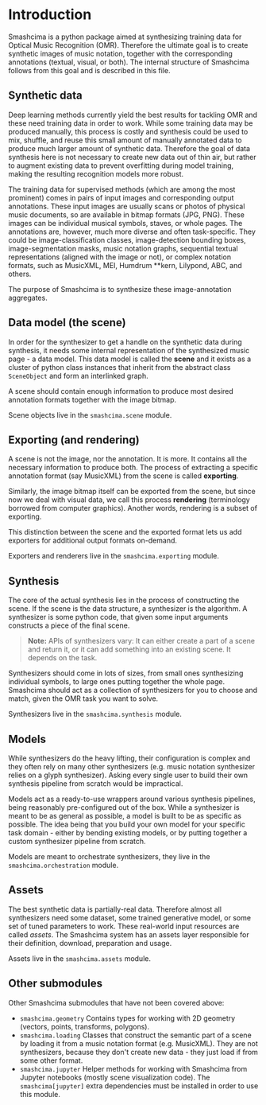 # Introduction

Smashcima is a python package aimed at synthesizing training data for Optical Music Recognition (OMR). Therefore the ultimate goal is to create synthetic images of music notation, together with the corresponding annotations (textual, visual, or both). The internal structure of Smashcima follows from this goal and is described in this file.


## Synthetic data

Deep learning methods currently yield the best results for tackling OMR and these need training data in order to work. While some training data may be produced manually, this process is costly and synthesis could be used to mix, shuffle, and reuse this small amount of manually annotated data to produce much larger amount of synthetic data. Therefore the goal of data synthesis here is not necessary to create new data out of thin air, but rather to augment existing data to prevent overfitting during model training, making the resulting recognition models more robust.

The training data for supervised methods (which are among the most prominent) comes in pairs of input images and corresponding output annotations. These input images are usually scans or photos of physical music documents, so are available in bitmap formats (JPG, PNG). These images can be individual musical symbols, staves, or whole pages. The annotations are, however, much more diverse and often task-specific. They could be image-classification classes, image-detection bounding boxes, image-segmentation masks, music notation graphs, sequential textual representations (aligned with the image or not), or complex notation formats, such as MusicXML, MEI, Humdrum \*\*kern, Lilypond, ABC, and others.

The purpose of Smashcima is to synthesize these image-annotation aggregates.


## Data model (the scene)

In order for the synthesizer to get a handle on the synthetic data during synthesis, it needs some internal representation of the synthesized music page - a data model. This data model is called the **scene** and it exists as a cluster of python class instances that inherit from the abstract class `SceneObject` and form an interlinked graph.

A scene should contain enough information to produce most desired annotation formats together with the image bitmap.

Scene objects live in the `smashcima.scene` module.


## Exporting (and rendering)

A scene is not the image, nor the annotation. It is more. It contains all the necessary information to produce both. The process of extracting a specific annotation format (say MusicXML) from the scene is called **exporting**.

Similarly, the image bitmap itself can be exported from the scene, but since now we deal with visual data, we call this process **rendering** (terminology borrowed from computer graphics). Another words, rendering is a subset of exporting.

This distinction between the scene and the exported format lets us add exporters for additional output formats on-demand.

Exporters and renderers live in the `smashcima.exporting` module.


## Synthesis

The core of the actual synthesis lies in the process of constructing the scene. If the scene is the data structure, a synthesizer is the algorithm. A synthesizer is some python code, that given some input arguments constructs a piece of the final scene.

> **Note:** APIs of synthesizers vary: It can either create a part of a scene and return it, or it can add something into an existing scene. It depends on the task.

Synthesizers should come in lots of sizes, from small ones synthesizing individual symbols, to large ones putting together the whole page. Smashcima should act as a collection of synthesizers for you to choose and match, given the OMR task you want to solve.

Synthesizers live in the `smashcima.synthesis` module.


## Models

While synthesizers do the heavy lifting, their configuration is complex and they often rely on many other synthesizers (e.g. music notation synthesizer relies on a glyph synthesizer). Asking every single user to build their own synthesis pipeline from scratch would be impractical.

Models act as a ready-to-use wrappers around various synthesis pipelines, being reasonably pre-configured out of the box. While a synthesizer is meant to be as general as possible, a model is built to be as specific as possible. The idea being that you build your own model for your specific task domain - either by bending existing models, or by putting together a custom synthesizer pipeline from scratch.

Models are meant to orchestrate synthesizers, they live in the `smashcima.orchestration` module.


## Assets

The best synthetic data is partially-real data. Therefore almost all synthesizers need some dataset, some trained generative model, or some set of tuned parameters to work. These real-world input resources are called *assets*. The Smashcima system has an assets layer responsible for their definition, download, preparation and usage.

Assets live in the `smashcima.assets` module.


## Other submodules

Other Smashcima submodules that have not been covered above:

- `smashcima.geometry` Contains types for working with 2D geometry (vectors, points, transforms, polygons).
- `smashcima.loading` Classes that construct the semantic part of a scene by loading it from a music notation format (e.g. MusicXML). They are not synthesizers, because they don't create new data - they just load if from some other format.
- `smashcima.jupyter` Helper methods for working with Smashcima from Jupyter notebooks (mostly scene visualization code). The `smashcima[jupyter]` extra dependencies must be installed in order to use this module.
